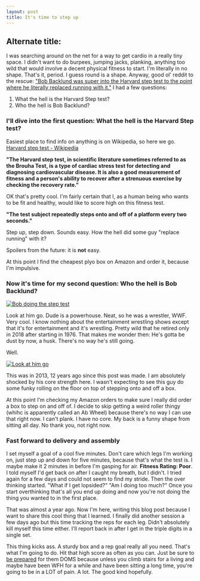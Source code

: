 ```yaml
---
layout: post
title: It's time to step up
---
```


## Alternate title: 

I was searching around on the net for a way to get cardio in a really tiny space. I didn't want to do burpees, jumping jacks, planking, anything too wild that would involve a decent physical fitness to start. I'm literally in no shape. That's it, period. I guess round is a shape. Anyway, good ol' reddit to the rescue: ["Bob Backlund was super into the Harvard step test to the point where he literally replaced running with it."](https://www.reddit.com/r/running/comments/fm0mxl/cardio_workout_at_home_during_quarantine/i85v2jz/) I had a few questions:
1. What the hell is the Harvard Step test?
2. Who the hell is Bob Backlund?

### I'll dive into the first question: What the hell is the Harvard Step test?

Easiest place to find info on anything is on Wikipedia, so here we go. [Harvard step test - Wikipedia](https://en.wikipedia.org/wiki/Harvard_step_test)

**"The Harvard step test, in scientific literature sometimes referred to as the Brouha Test, is a type of cardiac stress test for detecting and diagnosing cardiovascular disease. It is also a good measurement of fitness and a person's ability to recover after a strenuous exercise by checking the recovery rate."** 

OK that's pretty cool. I'm fairly certain that I, as a human being who wants to be fit and healthy, would like to score high on this fitness test. 

**"The test subject repeatedly steps onto and off of a platform every two seconds."**

Step up, step down. Sounds easy. How the hell did some guy "replace running" with it?

Spoilers from the future: it is **not** easy.

At this point I find the cheapest plyo box on Amazon and order it, because I'm impulsive.

### Now it's time for my second question: Who the hell is Bob Backlund?

[![Bob doing the step test](https://i.ytimg.com/vi_webp/PR7KfB0iPTg/maxresdefault.webp)](https://www.youtube.com/watch?v=PR7KfB0iPTg "Bob Backlund performs the Harvard Step Test Championship Wrestling April 9th, 1983
")

Look at him go. Dude is a powerhouse. Neat, so he was a wrestler, WWF. Very cool. I know nothing about the entertainment wrestling shows except that it's for entertainment and it's wrestling. Pretty wild that he retired only in 2018 after starting in 1976. That makes me wonder then: He's gotta be dust by now, a husk. There's no way he's still going.

Well.

[![Look at him go](https://i.ytimg.com/vi/GVFGZCqgJm8/maxresdefault.jpg)](https://www.youtube.com/watch?v=PR7KfB0iPTg "Bob Backlund's Gym in a Box.")

This was in 2013, 12 years ago since this post was made. I am absolutely shocked by his core strength here. I wasn't expecting to see this guy do some funky rolling on the floor on top of stepping onto and off a box.

At this point I'm checking my Amazon orders to make sure I really did order a box to step on and off of. I decide to skip getting a weird roller thingy (whihc is apparently called an Ab Wheel) because there's no way I can use that right now. I can't plank. I have no core. My back is a funny shape from sitting all day. No thank you, not right now.

### Fast forward to delivery and assembly

I set myself a goal of a cool five minutes. Don't care which legs I'm working on, just step up and down for five minutes, because that's what the test is. I maybe make it 2 minutes in before I'm gasping for air. **Fitness Rating: Poor**. I told myself I'd get back on after I caught my breath, but I didn't. I tried again for a few days and could not seem to find my stride. Then the over thinking started. "What if I get lopsided?" "Am I doing too much?" Once you start overthinking that's all you end up doing and now you're not doing the thing you wanted to in the first place.

That was almost a year ago. Now I'm here, writing this blog post because I want to share this cool thing that I learned. I finally did another session a few days ago but this time tracking the reps for each leg. Didn't absolutely kill myself this time either. I'll report back in after I get in the triple digits in a single set.

This thing kicks ass. A sturdy box and a rep goal really all you need. That's what I'm going to do. Hit that high score as often as you can. Just be sure to [be prepared](https://www.youtube.com/watch?v=G-XPJINc2Oc "👀") for them DOMS because unless you climb stairs for a living and maybe have been WFH for a while and have been sitting a long time, you're going to be in a LOT of pain. A lot. The good kind hopefully.
